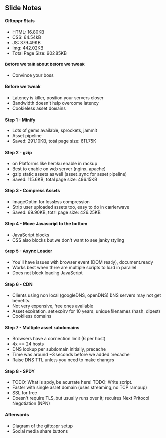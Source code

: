 ## Slide Notes

#### Giftoppr Stats
- HTML:  16.80KB
- CSS:   64.54kB
- JS:    379.49KB
- Img:   442.02KB
- Total Page Size: 902.85KB

#### Before we talk about before we tweak
  - Convince your boss

#### Before we tweak
  - Latency is killer, position your servers closer
  - Bandwidth doesn't help overcome latency
  - Cookieless asset domains

#### Step 1 - Minify
  - Lots of gems available, sprockets, jammit
  - Asset pipeline
  - Saved: 291.10KB, total page size: 611.75K
  
#### Step 2 - gzip
  - on Platforms like heroku enable in rackup
  - Best to enable on web server (nginx, apache)
  - gzip static assets as well (asset_sync for asset pipeline)  
  - Saved: 115.6KB, total page size: 496.15KB
   
#### Step 3 - Compress Assets
  - ImageOptim for lossless compression
  - Strip user uploaded assets too, easy to do in carrierwave
  - Saved: 69.90KB, total page size: 426.25KB
  
#### Step 4 - Move Javascript to the bottom
  - JavaScript blocks
  - CSS also blocks but we don't want to see janky styling
  
#### Step 5 - Async Loader
  - You'll have issues with browser event (DOM ready), document.ready
  - Works best when there are multiple scripts to load in parallel
  - Does not block loading JavaScript
 
#### Step 6 - CDN
  - Clients using non local (googleDNS, openDNS) DNS servers may not get benefits.
  - Not very expensive, free ones available
  - Asset expiration, set expiry for 10 years, unique filenames (hash, digest)
  - Cookiless domains

#### Step 7 - Multiple asset subdomains
  - Browsers have a connection limit (6 per host)
  - 4x == 24 hosts
  - DNS lookup per subdomain initially, precache
  - Time was around ~3 seconds before we added precache
  - Raise DNS TTL unless you need to make changes

#### Step 8 - SPDY
  - TODO: What is spdy, be acurrate here! TODO: Write script.
  - Faster with single asset domain (uses streaming, no TCP rampup)
  - SSL for free
  - Doesn't require TLS, but usually runs over it; requires Next Pritocol Negotiation (NPN)

#### Afterwards
  - Diagram of the giftoppr setup 
  - Social media share buttons